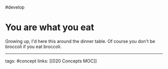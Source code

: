 #develop 

# You are what you eat
Growing up, I'd here this around the dinner table. Of course you don't be broccoli if you eat broccoli. 

---
tags: #concept
links: [[020 Concepts MOC]]
